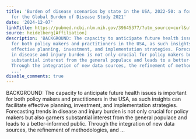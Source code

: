 ```yaml
---
title: 'Burden of disease scenarios by state in the USA, 2022-50: a forecasting analysis
  for the Global Burden of Disease Study 2021'
date: '2024-12-07'
linkTitle: https://pubmed.ncbi.nlm.nih.gov/39645377/?utm_source=curl&utm_medium=rss&utm_campaign=pubmed-2&utm_content=1FakS-2QOkCT8HsMOQP1bCRQ4YzyumYOmxmF0moLsQ3dFB1E9V&fc=20220326224207&ff=20241208172307&v=2.18.0.post9+e462414
source: heidelberg[Affiliation]
description: 'BACKGROUND: The capacity to anticipate future health issues is important
  for both policy makers and practitioners in the USA, as such insights can facilitate
  effective planning, investment, and implementation strategies. Forecasting trends
  in disease and injury burden is not only crucial for policy makers but also garners
  substantial interest from the general populace and leads to a better-informed public.
  Through the integration of new data sources, the refinement of methodologies, and
  ...'
disable_comments: true
---
```

BACKGROUND: The capacity to anticipate future health issues is important for both policy makers and practitioners in the USA, as such insights can facilitate effective planning, investment, and implementation strategies. Forecasting trends in disease and injury burden is not only crucial for policy makers but also garners substantial interest from the general populace and leads to a better-informed public. Through the integration of new data sources, the refinement of methodologies, and ...